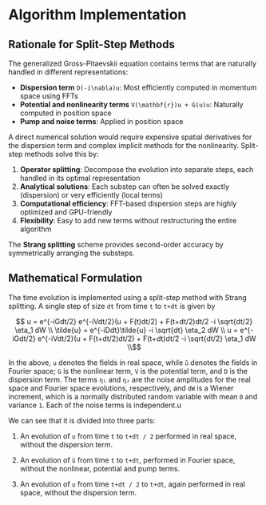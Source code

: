 # Algorithm Implementation

## Rationale for Split-Step Methods

The generalized Gross-Pitaevskii equation contains terms that are naturally handled in different representations:

- **Dispersion term** ``D(-i\nabla)u``: Most efficiently computed in momentum space using FFTs
- **Potential and nonlinearity terms** ``V(\mathbf{r})u + G(u)u``: Naturally computed in position space
- **Pump and noise terms**: Applied in position space

A direct numerical solution would require expensive spatial derivatives for the dispersion term and complex implicit methods for the nonlinearity. Split-step methods solve this by:

1. **Operator splitting**: Decompose the evolution into separate steps, each handled in its optimal representation
2. **Analytical solutions**: Each substep can often be solved exactly (dispersion) or very efficiently (local terms)
3. **Computational efficiency**: FFT-based dispersion steps are highly optimized and GPU-friendly
4. **Flexibility**: Easy to add new terms without restructuring the entire algorithm

The **Strang splitting** scheme provides second-order accuracy by symmetrically arranging the substeps.

## Mathematical Formulation

The time evolution is implemented using a split-step method with Strang splitting. A single step of size `dt` from time `t` to `t+dt` is given by

```math
    u = e^{-iGdt/2} e^{-iVdt/2}(u + F(t)dt/2) + F(t+dt/2)dt/2 -i \sqrt{dt/2} \eta_1 dW \\
    \tilde{u} = e^{-iDdt}\tilde{u} -i \sqrt{dt} \eta_2 dW \\
    u = e^{-iGdt/2} e^{-iVdt/2}(u + F(t+dt/2)dt/2) + F(t+dt)dt/2 -i \sqrt{dt/2} \eta_1 dW \\
```

In the above, `u` denotes the fields in real space, while `ũ` denotes the fields in Fourier space; `G` is the nonlinear term, `V` is the potential term, and `D` is the dispersion term. The terms `η₁` and `η₂` are the noise amplitudes for the real space and Fourier space evolutions, respectively, and `dW` is a Wiener increment, which is a normally distributed random variable with mean `0` and variance `1`. Each of the noise terms is independent.u

We can see that it is divided into three parts:

1. An evolution of `u` from time `t` to `t+dt / 2` performed in real space, without the dispersion term.

2. An evolution of `ũ` from time `t` to `t+dt`, performed in Fourier space, without the nonlinear, potential and pump terms.

3. An evolution of `u` from time `t+dt / 2` to `t+dt`, again performed in real space, without the dispersion term.
